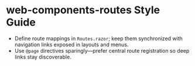 # web-components-routes Style Guide

- Define route mappings in `Routes.razor`; keep them synchronized with navigation links exposed in layouts and menus.
- Use `@page` directives sparingly—prefer central route registration so deep links stay discoverable.
